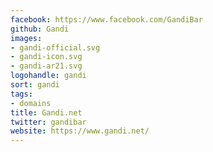 ```yaml
---
facebook: https://www.facebook.com/GandiBar
github: Gandi
images:
- gandi-official.svg
- gandi-icon.svg
- gandi-ar21.svg
logohandle: gandi
sort: gandi
tags:
- domains
title: Gandi.net
twitter: gandibar
website: https://www.gandi.net/
---
```

